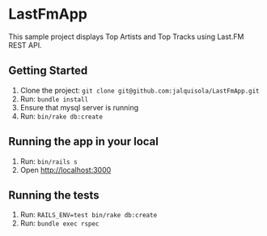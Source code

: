 # LastFmApp
This sample project displays Top Artists and Top Tracks using Last.FM REST API.

## Getting Started
  1. Clone the project: `git clone git@github.com:jalquisola/LastFmApp.git`
  2. Run: `bundle install`
  3. Ensure that mysql server is running
  4. Run: `bin/rake db:create`

## Running the app in your local
  1. Run: `bin/rails s`
  2. Open [http://localhost:3000](http://localhost:3000)

## Running the tests
  1. Run: `RAILS_ENV=test bin/rake db:create`
  2. Run: `bundle exec rspec`



